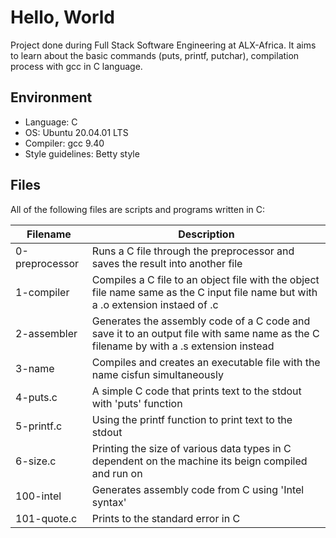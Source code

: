# Hello, World
Project done during Full Stack Software Engineering at ALX-Africa. It aims to learn about the basic commands (puts, printf, putchar), compilation process with gcc in C language.

## Environment

* Language: C
* OS: Ubuntu 20.04.01 LTS
* Compiler: gcc 9.40
* Style guidelines: Betty style

## Files
All of the following files are scripts and programs written in C:

Filename | Description
--- | ---
0-preprocessor | Runs a C file through the preprocessor and saves the result into another file
1-compiler | Compiles a C file to an object file with the object file name same as the C input file name but with a .o extension instaed of .c
2-assembler | Generates the assembly code of a C code and save it to an output file with same name as the C filename by with a .s extension instead
3-name | Compiles and creates an executable file with the name cisfun simultaneously
4-puts.c | A simple C code that prints text to the stdout with 'puts' function
5-printf.c | Using the printf function to print text to the stdout
6-size.c | Printing the size of various data types in C dependent on the machine its beign compiled and run on
100-intel | Generates assembly code from C using 'Intel syntax'
101-quote.c | Prints to the standard error in C
